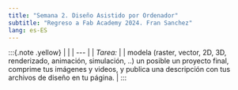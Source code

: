 ```yaml
---
title: "Semana 2. Diseño Asistido por Ordenador"
subtitle: "Regreso a Fab Academy 2024. Fran Sanchez"
lang: es-ES
---
```

:::{.note .yellow}
|     |
| --- |
| *Tarea:* |
| modela (raster, vector, 2D, 3D, renderizado, animación, simulación, ..) un posible un proyecto final, comprime tus imágenes y videos, y publica una descripción con tus archivos de diseño en tu página.  |
:::

